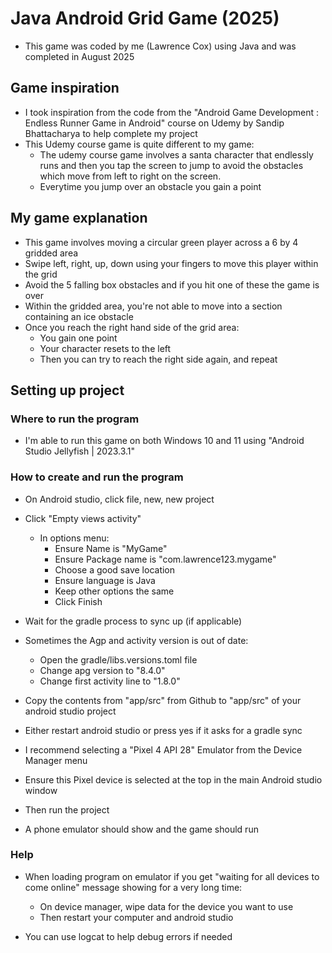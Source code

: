 # Java Android Grid Game (2025)

* This game was coded by me (Lawrence Cox) using Java and was completed in August 2025

## Game inspiration

* I took inspiration from the code from the "Android Game Development : Endless Runner Game in Android" course on Udemy by Sandip Bhattacharya to help complete my project
* This Udemy course game is quite different to my game:
    * The udemy course game involves a santa character that endlessly runs and then you tap the screen to jump to avoid the obstacles which move from left to right on the screen.
	* Everytime you jump over an obstacle you gain a point

## My game explanation

* This game involves moving a circular green player across a 6 by 4 gridded area
* Swipe left, right, up, down using your fingers to move this player within the grid
* Avoid the 5 falling box obstacles and if you hit one of these the game is over
* Within the gridded area, you're not able to move into a section containing an ice obstacle
* Once you reach the right hand side of the grid area:
    * You gain one point
	* Your character resets to the left
	* Then you can try to reach the right side again, and repeat

## Setting up project

### Where to run the program
* I'm able to run this game on both Windows 10 and 11 using "Android Studio Jellyfish | 2023.3.1"

### How to create and run the program
* On Android studio, click file, new, new project
* Click "Empty views activity"
    * In options menu:
        * Ensure Name is "MyGame"
		* Ensure Package name is "com.lawrence123.mygame"
		* Choose a good save location
		* Ensure language is Java
		* Keep other options the same
		* Click Finish
		
* Wait for the gradle process to sync up (if applicable)
		
* Sometimes the Agp and activity version is out of date:
    * Open the gradle/libs.versions.toml file
	* Change apg version to "8.4.0"
	* Change first activity line to "1.8.0"
	
* Copy the contents from "app/src" from Github to "app/src" of your android studio project

* Either restart android studio or press yes if it asks for a gradle sync

* I recommend selecting a "Pixel 4 API 28" Emulator from the Device Manager menu

* Ensure this Pixel device is selected at the top in the main Android studio window

* Then run the project

* A phone emulator should show and the game should run

### Help

* When loading program on emulator if you get "waiting for all devices to come online" message showing for a very long time:
    * On device manager, wipe data for the device you want to use
	* Then restart your computer and android studio

* You can use logcat to help debug errors if needed